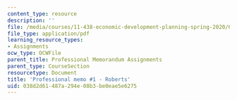 ```yaml
---
content_type: resource
description: ''
file: /media/courses/11-438-economic-development-planning-spring-2020/038d2d61487a294e08b3be0eae5e6275_MIT11_438s20_memo1_roberts.pdf
file_type: application/pdf
learning_resource_types:
- Assignments
ocw_type: OCWFile
parent_title: Professional Memorandum Assignments
parent_type: CourseSection
resourcetype: Document
title: 'Professional memo #1 - Roberts'
uid: 038d2d61-487a-294e-08b3-be0eae5e6275
---
```

